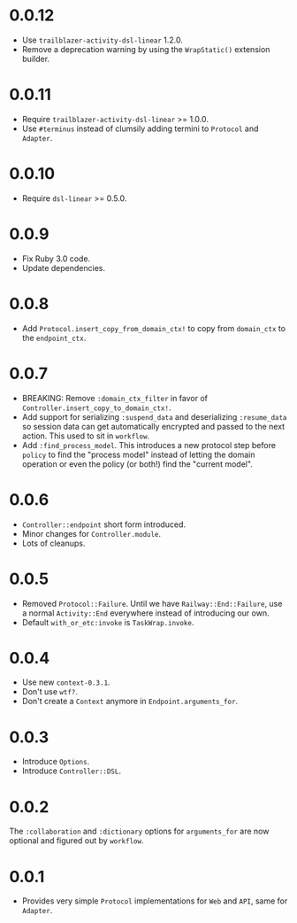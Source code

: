 # 0.0.12

* Use `trailblazer-activity-dsl-linear` 1.2.0.
* Remove a deprecation warning by using the `WrapStatic()` extension builder.

# 0.0.11

* Require `trailblazer-activity-dsl-linear` >= 1.0.0.
* Use `#terminus` instead of clumsily adding termini to `Protocol` and `Adapter`.

# 0.0.10

* Require `dsl-linear` >= 0.5.0.

# 0.0.9

* Fix Ruby 3.0 code.
* Update dependencies.

# 0.0.8

* Add `Protocol.insert_copy_from_domain_ctx!` to copy from `domain_ctx` to the `endpoint_ctx`.

# 0.0.7

* BREAKING: Remove `:domain_ctx_filter` in favor of `Controller.insert_copy_to_domain_ctx!`.
* Add support for serializing `:suspend_data` and deserializing `:resume_data` so session data can get automatically encrypted and passed to the next action. This used to sit in `workflow`.
* Add `:find_process_model`. This introduces a new protocol step before `policy` to find the "process model" instead of letting the domain operation or even the policy (or both!) find the "current model".

# 0.0.6

* `Controller::endpoint` short form introduced.
* Minor changes for `Controller.module`.
* Lots of cleanups.

# 0.0.5

* Removed `Protocol::Failure`. Until we have `Railway::End::Failure`, use a normal `Activity::End` everywhere instead of introducing our own.
* Default `with_or_etc:invoke` is `TaskWrap.invoke`.

# 0.0.4

* Use new `context-0.3.1`.
* Don't use `wtf?`.
* Don't create a `Context` anymore in `Endpoint.arguments_for`.

# 0.0.3

* Introduce `Options`.
* Introduce `Controller::DSL`.

# 0.0.2

The `:collaboration` and `:dictionary` options for `arguments_for` are now optional and figured out by `workflow`.

# 0.0.1

* Provides very simple `Protocol` implementations for `Web` and `API`, same for `Adapter`.
